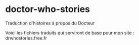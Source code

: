 doctor-who-stories
==================

Traduction d'histoires à propos du Docteur

Voici les fichiers traduits qui serviront de base pour mon site : drwhostories.free.fr
